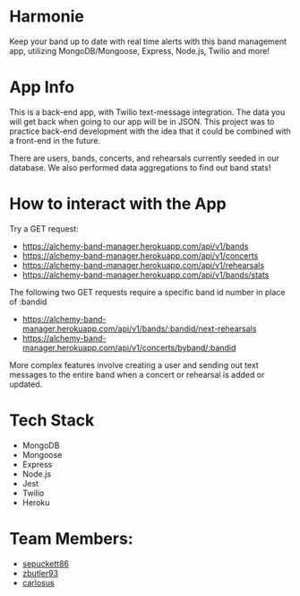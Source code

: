 # Harmonie

Keep your band up to date with real time alerts with this band management app, utilizing MongoDB/Mongoose, Express, Node.js, Twilio and more!

# App Info

This is a back-end app, with Twilio text-message integration. The data you will get back when going to our app will be in JSON. This project was to practice back-end development with the idea that it could be combined with a front-end in the future. 

There are users, bands, concerts, and rehearsals currently seeded in our database. We also performed data aggregations to find out band stats!

# How to interact with the App

Try a GET request: <br>

* https://alchemy-band-manager.herokuapp.com/api/v1/bands
* https://alchemy-band-manager.herokuapp.com/api/v1/concerts
* https://alchemy-band-manager.herokuapp.com/api/v1/rehearsals
* https://alchemy-band-manager.herokuapp.com/api/v1/bands/stats

The following two GET requests require a specific band id number in place of :bandid <br>
* https://alchemy-band-manager.herokuapp.com/api/v1/bands/:bandid/next-rehearsals
* https://alchemy-band-manager.herokuapp.com/api/v1/concerts/byband/:bandid

More complex features involve creating a user and sending out text messages to the entire band when a concert or rehearsal is added or updated.

# Tech Stack

* MongoDB
* Mongoose
* Express
* Node.js
* Jest
* Twilio
* Heroku

# Team Members:
* [sepuckett86](https://github.com/sepuckett86)
* [zbutler93](https://github.com/zbutler93)
* [carlosus](https://github.com/carlosus)

